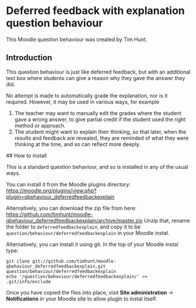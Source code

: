 # Deferred feedback with explanation question behaviour

This Moodle question behaviour was created by Tim Hunt.

## Introduction

This question behaviour is just like deferred feedback, but with an additional
text box where students can give a reason why they gave the answer they did.

No attempt is made to automatically grade the explanation, nor is it required.
However, it may be used in various ways, for example

1. The teacher may want to manually edit the grades where the student gave a wrong answer, to give partial credit if the student used the right method or approach.
2. The student might want to explain their thinking, so that later, when the results and feedback are revealed, they are reminded of what they were thinking at the time, and so can reflect more deeply.

## How to install

This is a standard question behaviour, and so is installed in any of the usual ways.

You can install it from the Moodle plugins directory:
https://moodle.org/plugins/view.php?plugin=qbehaviour_deferredfeedbackexplain

Alternatively, you can download the zip file from here:
https://github.com/timhunt/moodle-qbehaviour_deferredfeedbackexplain/archive/master.zip
Unzip that, rename the folder to `deferredfeedbackexplain`, and copy it to be
`question/behaviour/deferredfeedbackexplain` in your Moodle instal.

Alternatively, you can install it using git. In the top of your Moodle instal
type:
```
git clone git://github.com/timhunt/moodle-qbehaviour_deferredfeedbackexplain.git question/behaviour/deferredfeedbackexplain
echo '/question/behaviour/deferredfeedbackexplain/' >> .git/info/exclude
```

Once you have copied the files into place, visit **Site administration** ->
**Notifications** in your Moodle site to allow plugin to instal itself.
